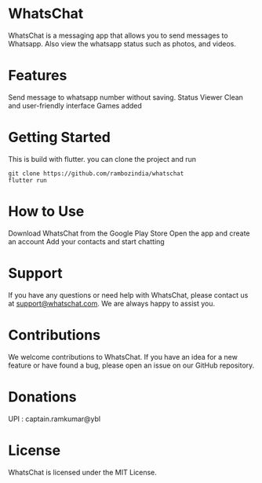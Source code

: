 # WhatsChat
WhatsChat is a messaging app that allows you to send messages to Whatsapp. Also view the whatsapp status such as photos, and videos.

# Features
Send message to whatsapp number without saving.
Status Viewer
Clean and user-friendly interface
Games added

# Getting Started
This is build with flutter.
you can clone the project and run

```
git clone https://github.com/rambozindia/whatschat
flutter run
```

# How to Use

Download WhatsChat from the Google Play Store
Open the app and create an account
Add your contacts and start chatting

# Support
If you have any questions or need help with WhatsChat, please contact us at support@whatschat.com. We are always happy to assist you.

# Contributions
We welcome contributions to WhatsChat. If you have an idea for a new feature or have found a bug, please open an issue on our GitHub repository.

# Donations 
UPI : captain.ramkumar@ybl

# License
WhatsChat is licensed under the MIT License.




